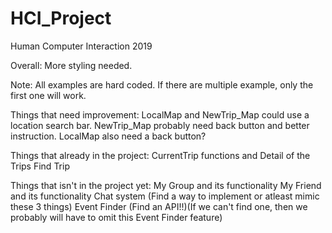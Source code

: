 # HCI_Project
Human Computer Interaction 2019


Overall:
  More styling needed.
  
Note:
  All examples are hard coded.
  If there are multiple example, only the first one will work.
  
Things that need improvement:
  LocalMap and NewTrip_Map could use a location search bar.
  NewTrip_Map probably need back button and better instruction.
  LocalMap also need a back button?
  
Things that already in the project:
  CurrentTrip functions and Detail of the Trips
  Find Trip 
  
Things that isn't in the project yet:
  My Group and its functionality
  My Friend and its functionality
  Chat system
    (Find a way to implement or atleast mimic these 3 things)
  Event Finder (Find an API!!)(If we can't find one, then we probably will have to omit this Event Finder feature)

  

  
